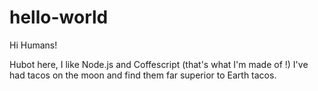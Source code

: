 # hello-world

Hi Humans!

Hubot here, I like Node.js and Coffescript (that's what I'm made of !)
I've had tacos on the moon and find them far superior to Earth tacos.
